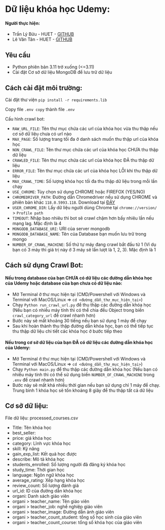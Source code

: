 # Dữ liệu khóa học Udemy:

#### Người thực hiện:
- Trần Lý Bửu - HUET - <a href="https://github.com/tranlybuu"/>GITHUB</a>
- Lê Văn Tân - HUET - <a href="https://github.com/levantanfc11"/>GITHUB</a>

## Yêu cầu

- Python phiên bản 3.11 trở xuống (<=3.11)
- Cài đặt Cơ sở dữ liệu MongoDB để lưu trữ dữ liệu

## Cách cài đặt môi trường:

Cài đặt thư viện `pip install -r requirements.lib`

Copy file `.env copy` thành file `.env`

Cấu hình crawl bot:

- `RAW_URL_FILE`: Tên thư mục chứa các url của khóa học vừa thu thập nếu cơ sở dữ liệu chưa có url nào
- `MAX_PAGE`: Số lượng trang tối đa ở danh sách muốn thu thập url của khóa học
- `NON_CRAWL_FILE`: Tên thư mục chứa các url của khóa học CHƯA thu thập dữ liệu
- `CRAWLED_FILE`: Tên thư mục chứa các url của khóa học ĐÃ thu thập dữ liệu
- `ERROR_FILE`: Tên thư mục chứa các url của khóa học LỖI khi thu thập dữ liệu
- `MAX_CRAWL_TIME`: Số lượng khóa học tối đa thu thập dữ liệu trong mỗi lần chạy
- `USE_CHROME`: Tùy chọn sử dụng CHROME hoặc FIREFOX (YES/NO)
- `CHROMEDRIVER_PATH`: Đường dẫn Chromedriver nếu sử dụng CHROME và phiên bản khác `118.0.5993.118`. Download tại <a href="https://chromedriver.chromium.org/downloads"/>ĐÂY</a>
- `USER_CHROME_DIR`: Lấy dữ liệu người dùng Chrome tại `chrome://version/` > `Profile path`
- `TIMEOUT`: Nhập bao nhiêu thì bot sẽ crawl chậm hơn bấy nhiêu lần nếu mạng lag. Mặc định là 4
- `MONGODB_DATABASE_URI`: URI của server mongodb
- `MONGODB_DATABASE_NAME`: Tên của Database bạn muốn lưu trữ trong mongo
- `NUMBER_OF_CRAWL_MACHINE`: Số thứ tự máy đang crawl bắt đầu từ 1 (Ví dụ bạn có 3 máy thì giá trị này ở 3 máy sẽ lần lượt là 1, 2, 3). Mặc định là 1

## Cách sử dụng Crawl Bot:

#### Nếu trong database của bạn CHƯA có dữ liệu các đường dẫn khóa học của Udemy hoặc database của bạn chưa có dữ liệu nào:

- Mở Terminal ở thư mục hiện tại (CMD/Powershell với Windows và Terminal với MacOS/Linux => `cd <đường_dẫn_thư_mục_hiện_tại>`) 
- Chạy `Python run_crawl_url.py` để thu thập các đường dẫn khóa học (Nếu bạn có nhiều máy tính thì có thể chia đều Object trong biến `crawl_category_url` để crawl nhanh hơn)
- Bước này sẽ mất khoảng 30 tiếng nếu bạn sử dụng 1 máy để chạy
- Sau khi hoàn thành thu thập đường dẫn khóa học, bạn có thể tiếp tục thu thập dữ liệu chi tiết các khóa học ở bước tiếp theo

#### Nếu trong cơ sở dữ liệu của bạn ĐÃ có dữ liệu các đường dẫn khóa học của Udemy:
- Mở Terminal ở thư mục hiện tại (CMD/Powershell với Windows và Terminal với MacOS/Linux => `cd <đường_dẫn_thư_mục_hiện_tại>`) 
- Chạy `Python main.py` để thu thập các đường dẫn khóa học (Nếu bạn có nhiều máy tính thì có thể sử dụng biến `NUMBER_OF_CRAWL_MACHINE` trong `.env` để crawl nhanh hơn)
- Bước này sẽ mất khá nhiều thời gian nếu bạn sử dụng chỉ 1 máy để chạy. Trung bình 1 khóa học sẽ tốn khoảng 8 giây để thu thập tất cả dữ liệu

## Cơ sở dữ liệu:
File dữ liệu: processed_courses.csv
- Title: Tên khóa học
- best_seller: 
- price: giá khóa học
- category: Lĩnh vực khóa học
- skill: Kỹ năng
- gain_exp_list: Kết quả học được
- describe: Mô tả khóa học
- students_enrolled: Số lượng người đã đăng ký khóa học
- study_time: Thời gian học
- language: Ngôn ngữ khóa học
- average_rating: Xếp hạng khóa học
- review_count: Số lượng đánh giá
- url_id: ID của đường dẫn khóa học
- organi: Danh sách giáo viên
- organi > teacher_name: Tên giáo viên
- organi > teacher_job: nghề nghiệp giáo viên
- organi > teacher_image: Đường dẫn ảnh giáo viên
- organi > teacher_count_student: tổng số học sinh của giáo viên
- organi > teacher_count_course: tổng số khóa học của giáo viên

